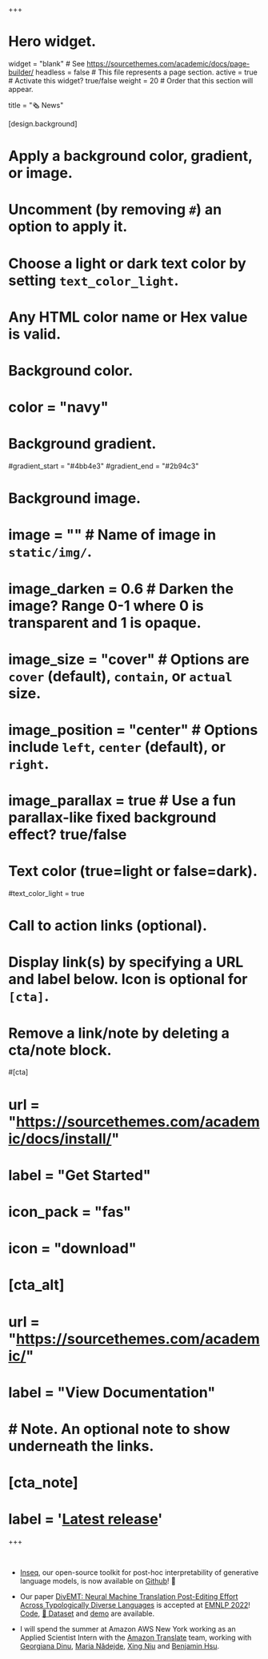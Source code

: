 +++
# Hero widget.
widget = "blank"  # See https://sourcethemes.com/academic/docs/page-builder/
headless = false  # This file represents a page section.
active = true  # Activate this widget? true/false
weight = 20  # Order that this section will appear.

title = "🗞️ News"

[design.background]
  # Apply a background color, gradient, or image.
  #   Uncomment (by removing `#`) an option to apply it.
  #   Choose a light or dark text color by setting `text_color_light`.
  #   Any HTML color name or Hex value is valid.

  # Background color.
  # color = "navy"
  
  # Background gradient.
  #gradient_start = "#4bb4e3"
  #gradient_end = "#2b94c3"
  
  # Background image.
  # image = ""  # Name of image in `static/img/`.
  # image_darken = 0.6  # Darken the image? Range 0-1 where 0 is transparent and 1 is opaque.
  # image_size = "cover"  #  Options are `cover` (default), `contain`, or `actual` size.
  # image_position = "center"  # Options include `left`, `center` (default), or `right`.
  # image_parallax = true  # Use a fun parallax-like fixed background effect? true/false
  
  # Text color (true=light or false=dark).
  #text_color_light = true

# Call to action links (optional).
#   Display link(s) by specifying a URL and label below. Icon is optional for `[cta]`.
#   Remove a link/note by deleting a cta/note block.
#[cta]
#  url = "https://sourcethemes.com/academic/docs/install/"
#   label = "Get Started"
#   icon_pack = "fas"
#   icon = "download"
#   
# [cta_alt]
#   url = "https://sourcethemes.com/academic/"
#   label = "View Documentation"
# 
# # Note. An optional note to show underneath the links.
# [cta_note]
#   label = '<a class="js-github-release" href="https://sourcethemes.com/academic/# updates" data-repo="gcushen/hugo-academic">Latest release<!-- V --></a>'
+++

&nbsp;

- [Inseq](https://inseq.readthedocs.io), our open-source toolkit for post-hoc interpretability of generative language models, is now available on [Github](https://github.com/inseq-team/inseq)! 🐛

- Our paper [DivEMT: Neural Machine Translation Post-Editing Effort Across Typologically Diverse Languages](https://arxiv.org/abs/2205.12215) is accepted at [EMNLP 2022](https://2022.emnlp.org)! [Code](https://github.com/gsarti/divemt/blob/main/README.md), [🤗 Dataset](https://huggingface.co/datasets/GroNLP/divemt) and [demo](https://huggingface.co/spaces/GroNLP/divemt_explorer) are available.

- I will spend the summer at Amazon AWS New York working as an Applied Scientist Intern with the [Amazon Translate](https://aws.amazon.com/translate/) team, working with [Georgiana Dinu](https://www.linkedin.com/in/georgiana-dinu-b7b1695/), [Maria Nădejde](http://maria.nadejde.com/), [Xing Niu](https://www.linkedin.com/in/xing-niu/) and [Benjamin Hsu](https://www.linkedin.com/in/benjamin-h-77451966/).

<!-- - Our paper [DivEMT: Neural Machine Translation Post-Editing Effort Across Typologically Diverse Languages](https://arxiv.org/abs/2205.12215) is out on arXiv. [Code](https://github.com/gsarti/divemt/blob/main/README.md), [🤗 Dataset](https://huggingface.co/datasets/GroNLP/divemt) and [demo](https://huggingface.co/spaces/GroNLP/divemt_explorer) are also available. -->

<!-- - Our paper [IT5: : Large-scale Text-to-text Pretraining for Italian Language Understanding and Generation](https://arxiv.org/abs/2203.03759) is out on arXiv, alongside all [data, checkpoints and code](https://github.com/gsarti/it5) used for the experiments. -->

<!-- - Starting a PhD on interpretability for NMT at the University of Groningen in September 2021. I will be part of the [NWO InDeep nework](https://interpretingdl.github.io/), working with [Arianna Bisazza](http://www.cs.rug.nl/~bisazza/), [Malvina Nissim](https://malvinanissim.github.io/) and [Grzegorz Chrupała](https://grzegorz.chrupala.me). -->

<!-- - Our paper [*"That Looks Hard: Characterizing Linguistic Complexity in Humans and Language Models"*](https://aclanthology.org/2021.cmcl-1.5/) was selected among the [best papers](https://cmclorg.github.io/awards) for CMCL 2021! Code is available [here](https://github.com/gsarti/interpreting-complexity). -->

<!-- - My master's thesis *"Interpreting Neural Language Models for Linguistic Complexity Assessment"* is available in PDF/Gitbook formats [here](../../msc-thesis/introduction.html). Feedback and comments are welcome! 🙂 -->

<!--- My system [UmBERTo-MTSA](../publication/umberto-mtsa) received a special mention at the 7th Evaluation Campaign of Natural Language Processing and Speech Tools for Italian ([EVALITA 2020](http://www.evalita.it/2020/bestsystemawars)).-->

<!--- Graduated from the Data Science MSc: 110 Cum Laude! 🎉-->

<!--- Our **COVID-19 Semantic Browser** to facilitate the work of biomedical researchers working on countering the ongoing pandemic is available [here](http://covidbrowser.areasciencepark.it)!-->

<!--- Co-founded and rapidly setting up [AI Student Society](https://www.ai2s.it), a non-profit student association to support the local AI & ML student community. Contact us at [info@ai2s.it](mailto:info@ai2s.it) for more info!-->